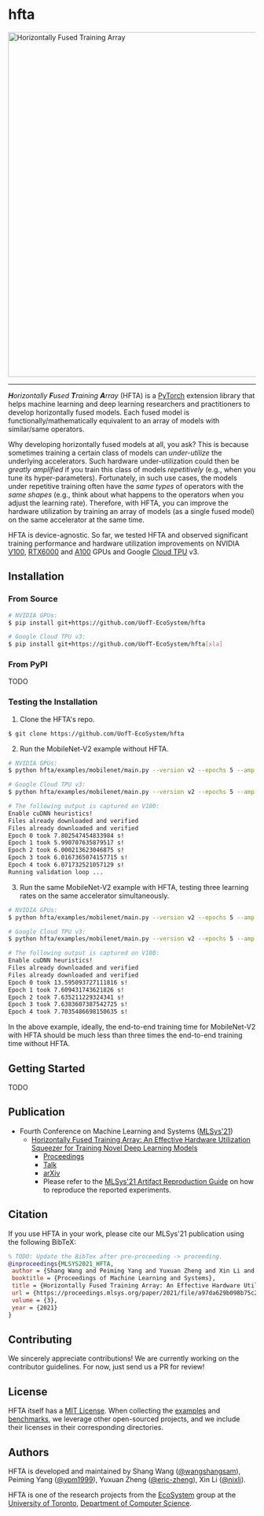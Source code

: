 # hfta

<img src="docs/images/intro.gif" alt="Horizontally Fused Training Array" width="700">

--------------------------------------------------------------------------------

_**H**orizontally **F**used **T**raining **A**rray_ (HFTA) is a 
[PyTorch](https://pytorch.org/) extension library that helps machine learning 
and deep learning researchers and practitioners to develop horizontally fused 
models. Each fused model is functionally/mathematically equivalent to an array 
of models with similar/same operators. 

Why developing horizontally fused models at all, you ask? This is because 
sometimes training a certain class of models can _under-utilize_ the underlying 
accelerators. Such hardware under-utilization could then be _greatly amplified_ 
if you train this class of models _repetitively_ (e.g., when you tune its 
hyper-parameters). Fortunately, in such use cases, the models under repetitive 
training often have the _same types_ of operators with the _same shapes_ (e.g., 
think about what happens to the operators when you adjust the learning rate). 
Therefore, with HFTA, you can improve the hardware utilization by training an 
array of models (as a single fused model) on the same accelerator at the same 
time.

HFTA is device-agnostic. So far, we tested HFTA and observed significant 
training performance and hardware utilization improvements on NVIDIA 
[V100](https://www.nvidia.com/en-us/data-center/v100/), 
[RTX6000](https://www.nvidia.com/en-us/design-visualization/quadro/rtx-6000/) 
and [A100](https://www.nvidia.com/en-us/data-center/a100/) GPUs and Google 
[Cloud TPU](https://cloud.google.com/tpu) v3.

## Installation

### From Source

```bash
# NVIDIA GPUs:
$ pip install git+https://github.com/UofT-EcoSystem/hfta

# Google Cloud TPU v3:
$ pip install git+https://github.com/UofT-EcoSystem/hfta[xla]
```

### From PyPI

TODO

### Testing the Installation

1. Clone the HFTA's repo.
```bash
$ git clone https://github.com/UofT-EcoSystem/hfta
```

2. Run the MobileNet-V2 example without HFTA.
```bash
# NVIDIA GPUs:
$ python hfta/examples/mobilenet/main.py --version v2 --epochs 5 --amp --eval --dataset cifar10 --device cuda --lr 0.01

# Google Cloud TPU v3:
$ python hfta/examples/mobilenet/main.py --version v2 --epochs 5 --amp --eval --dataset cifar10 --device xla --lr 0.01

# The following output is captured on V100:
Enable cuDNN heuristics!
Files already downloaded and verified
Files already downloaded and verified
Epoch 0 took 7.802547454833984 s!
Epoch 1 took 5.990707635879517 s!
Epoch 2 took 6.000213623046875 s!
Epoch 3 took 6.0167365074157715 s!
Epoch 4 took 6.071732521057129 s!
Running validation loop ...
```

3. Run the same MobileNet-V2 example with HFTA, testing three learning rates on 
   the same accelerator simultaneously.
```bash
# NVIDIA GPUs:
$ python hfta/examples/mobilenet/main.py --version v2 --epochs 5 --amp --eval --dataset cifar10 --device cuda --lr 0.01 0.03 0.1 --hfta

# Google Cloud TPU v3:
$ python hfta/examples/mobilenet/main.py --version v2 --epochs 5 --amp --eval --dataset cifar10 --device xla --lr 0.01 0.03 0.1 --hfta

# The following output is captured on V100:
Enable cuDNN heuristics!
Files already downloaded and verified
Files already downloaded and verified
Epoch 0 took 13.595093727111816 s!
Epoch 1 took 7.609431743621826 s!
Epoch 2 took 7.635211229324341 s!
Epoch 3 took 7.6383607387542725 s!
Epoch 4 took 7.7035486698150635 s!
```

In the above example, ideally, the end-to-end training time for MobileNet-V2 
with HFTA should be much less than three times the end-to-end training time 
without HFTA.

## Getting Started

TODO

## Publication

- Fourth Conference on Machine Learning and Systems 
  ([MLSys'21](https://mlsys.org/))
  - [Horizontally Fused Training Array: An Effective Hardware Utilization 
    Squeezer for Training Novel Deep Learning Models](https://mlsys.org/virtual/2021/oral/1610)
    - [Proceedings](https://proceedings.mlsys.org/paper/2021/hash/a97da629b098b75c294dffdc3e463904-Abstract.html)
    - [Talk](https://youtu.be/zJ5UUb0J9tI)
    - [arXiv](https://arxiv.org/abs/2102.02344)
    - Please refer to the [MLSys'21 Artifact Reproduction Guide](docs/mlsys21/README.md) 
      on how to reproduce the reported experiments.

## Citation

If you use HFTA in your work, please cite our MLSys'21 publication using the 
following BibTeX:
```BibTeX
% TODO: Update the BibTex after pre-proceeding -> proceeding.
@inproceedings{MLSYS2021_HFTA,
 author = {Shang Wang and Peiming Yang and Yuxuan Zheng and Xin Li and Gennady Pekhimenko},
 booktitle = {Proceedings of Machine Learning and Systems},
 title = {Horizontally Fused Training Array: An Effective Hardware Utilization Squeezer for Training Novel Deep Learning Models},
 url = {https://proceedings.mlsys.org/paper/2021/file/a97da629b098b75c294dffdc3e463904-Paper.pdf},
 volume = {3},
 year = {2021}
}
```

## Contributing

We sincerely appreciate contributions! We are currently working on the 
contributor guidelines. For now, just send us a PR for review!

## License

HFTA itself has a [MIT License](LICENSE). When collecting the [examples](examples/) 
and [benchmarks](benchmarks/), we leverage other open-sourced projects, and we 
include their licenses in their corresponding directories.

## Authors

HFTA is developed and maintained by Shang Wang ([@wangshangsam](https://github.com/wangshangsam)), 
Peiming Yang ([@ypm1999](https://github.com/ypm1999)), Yuxuan Zheng 
([@eric-zheng](https://github.com/eric-zheng)), Xin Li ([@nixli](https://github.com/nixli)). 

HFTA is one of the research projects from the [EcoSystem](https://www.cs.toronto.edu/ecosystem/) 
group at the [University of Toronto](https://www.utoronto.ca/), [Department of 
Computer Science](https://web.cs.toronto.edu/).
